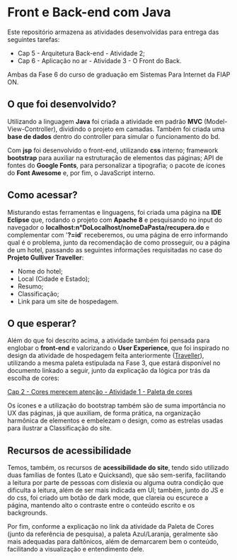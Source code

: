 # Front e Back-end com Java

Este repositório armazena as atividades desenvolvidas para entrega das seguintes tarefas:

- Cap 5 - Arquitetura Back-end - Atividade 2;
- Cap 6 - Aplicação no ar - Atividade 3 - O Front do Back.

Ambas da Fase 6 do curso de graduação em Sistemas Para Internet da FIAP ON.
## O que foi desenvolvido?

Utilizando a linguagem **Java** foi criada a atividade em padrão **MVC** (Model-View-Controller), dividindo o projeto em camadas. Também foi criada uma **base de dados** dentro do controller para simular o funcionamento do bd.

Com **jsp** foi desenvolvido o front-end, utilizando **css** interno; framework **bootstrap** para auxiliar na estruturação de elementos das páginas; API de fontes do **Google Fonts**, para personalizar a tipografia; o pacote de ícones do **Font Awesome** e, por fim, o JavaScript interno. 

## Como acessar?
Misturando estas ferramentas e linguagens, foi criada uma página  na **IDE Eclipse** que, rodando o projeto com **Apache 8** e pesquisando no input do navegador o **localhost:n°DoLocalhost/nomeDaPasta/recupera.do** e complementar com '**?=id**' receberemos, ou uma página de erro informando qual é o problema, junto da recomendação de como prosseguir, ou a página de um hotel, passando as seguintes informações requisitadas no case do **Projeto Gulliver Traveller**:

- Nome do hotel;
- Local (Cidade e Estado);
- Resumo;
- Classificação;
- Link para um site de hospedagem.

## O que esperar?
Além do que foi descrito acima, a atividade também foi pensada para englobar o **front-end** e valorizando o **User Experience**, que foi inspirado no design da atividade de hospedagem feita anteriormente ([Traveller](https://cerulean-salmiakki-6a926c.netlify.app/)), utilizando a mesma paleta estipulada na Fase 3, que estará disponível no documento linkado a seguir, junto da explicação da lógica por trás da escolha de cores:

[Cap 2 - Cores merecem atenção - Atividade 1 - Paleta de cores](https://docs.google.com/document/d/1KdRP5OEOKkJVTTkGQnRMWaYlIILow9QrMGsoVA9YCLw/edit?usp=sharing)

Os ícones e a utilização do bootstrap também são de suma importância no UX das páginas, já que auxiliam, de forma prática, na organização harmônica de elementos e embelezam o design, como as estrelas usadas para ilustrar a Classificação do site.

## Recursos de acessibilidade
Temos, também, os recursos de **acessibilidade do site**, tendo sido utilizado duas famílias de fontes (Lato e Quicksand), que são sem-serifa, facilitando a leitura por parte de pessoas com dislexia ou alguma outra condição que dificulta a leitura, além de ser mais indicada em UI; também, junto do JS e do css, foi criado um botão de dark mode, que clareia ou escurece a página, mantendo alto o contraste entre o conteúdo escrito e os backgrounds. 

Por fim, conforme a explicação no link da atividade da Paleta de Cores (junto da referência de pesquisa), a paleta Azul/Laranja, geralmente são mais adequadas para daltônicos, além de demarcarem bem o conteúdo, facilitando a visualização e entendimento dele.
